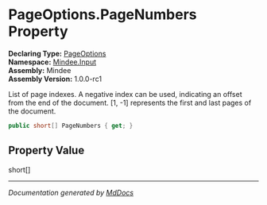 ﻿<!--  
  <auto-generated>   
    The contents of this file were generated by a tool.  
    Changes to this file may be list if the file is regenerated  
  </auto-generated>   
-->

# PageOptions.PageNumbers Property

**Declaring Type:** [PageOptions](../index.md)  
**Namespace:** [Mindee.Input](../../index.md)  
**Assembly:** Mindee  
**Assembly Version:** 1.0.0\-rc1

List of page indexes. A negative index can be used, indicating an offset from the end of the document. \[1, \-1\] represents the first and last pages of the document.

```csharp
public short[] PageNumbers { get; }
```

## Property Value

short\[\]

___

*Documentation generated by [MdDocs](https://github.com/ap0llo/mddocs)*
